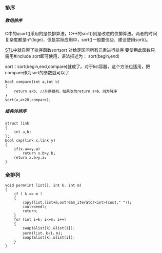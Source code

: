 ### 排序

##### 数组排序

C中的qsort()采用的是快排算法，C++的sort()则是改进的快排算法。两者的时间复杂度都是n*(logn)，但是实际应用中，sort()一般要快些，建议使用sort()。

[STL](https://www.baidu.com/s?wd=STL&tn=44039180_cpr&fenlei=mv6quAkxTZn0IZRqIHckPjm4nH00T1YzPjc4rjcdujnsPH0dn1--0ZwV5Hcvrjm3rH6sPfKWUMw85HfYnjn4nH6sgvPsT6KdThsqpZwYTjCEQLGCpyw9Uz4Bmy-bIi4WUvYETgN-TLwGUv3EPHTzPHbsrjnL)中就自带了排序函数sortsort 对给定区间所有元素进行排序 要使用此函数只需用#include <algorithm> sort即可使用，语法描述为：
sort(begin,end)

sort：sort(begin,end,compare)就成了。对于list容器，这个方法也适用，把compare作为sort的参数就可以了

```
bool compare(int a,int b)
{
    return a<b; //升序排列，如果改为return a>b，则为降序
}
sort(a,a+20,compare);
```

##### 结构体排序

```
struct link
{
    int a,b;
};
bool cmp(link x,link y)
{
    if(x.a==y.a)
        return x.b>y.b;
    return x.a>y.a;
}

```

### 全排列

```
void perm(int list[], int k, int m)
{
    if ( k == m )
    {
        copy(list,list+m,ostream_iterator<int>(cout," "));
        cout<<endl;
        return;
    }
    for (int i=k; i<=m; i++)
    {
        swap(&list[k],&list[i]);
        perm(list，k+1，m);
        swap(&list[k],&list[i]);
    }
}
```

